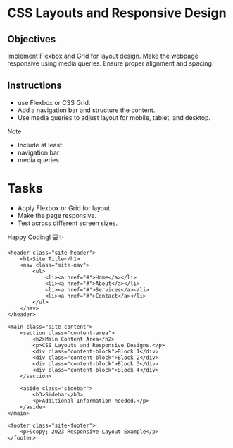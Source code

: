 # CSS Layouts and Responsive Design

## Objectives

Implement Flexbox and Grid for layout design.
Make the webpage responsive using media queries.
Ensure proper alignment and spacing.

## Instructions

- use Flexbox or CSS Grid.
- Add a navigation bar and structure the content.
- Use media queries to adjust layout for mobile, tablet, and desktop.

>[!NOTE]
>  - Include at least:
>  - navigation bar
>  - media queries

# Tasks

- Apply Flexbox or Grid for layout.
- Make the page responsive.
- Test across different screen sizes.

Happy Coding! 💻✨


<!DOCTYPE html>
<html lang="en">
<head>
    <meta charset="UTF-8">
    <meta name="viewport" content="width=device-width, initial-scale=1.0">
    <title>Responsive Layout Example</title>
    <link rel="stylesheet" href="style.css">
</head>
<body>

    <header class="site-header">
        <h1>Site Title</h1>
        <nav class="site-nav">
            <ul>
                <li><a href="#">Home</a></li>
                <li><a href="#">About</a></li>
                <li><a href="#">Services</a></li>
                <li><a href="#">Contact</a></li>
            </ul>
        </nav>
    </header>

    <main class="site-content">
        <section class="content-area">
            <h2>Main Content Area</h2>
            <p>CSS Layouts and Responsive Designs.</p>
            <div class="content-block">Block 1</div>
            <div class="content-block">Block 2</div>
            <div class="content-block">Block 3</div>
            <div class="content-block">Block 4</div>
        </section>

        <aside class="sidebar">
            <h3>Sidebar</h3>
            <p>Additional Information needed.</p>
        </aside>
    </main>

    <footer class="site-footer">
        <p>&copy; 2023 Responsive Layout Example</p>
    </footer>

</body>
</html>

